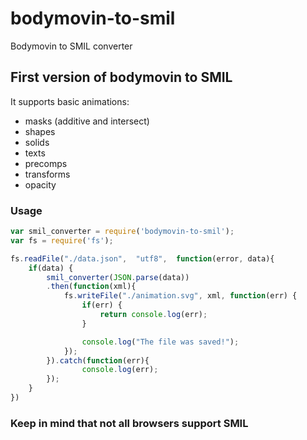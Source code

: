 # bodymovin-to-smil
Bodymovin to SMIL converter

## First version of bodymovin to SMIL
It supports basic animations:
- masks (additive and intersect)
- shapes
- solids
- texts
- precomps
- transforms
- opacity

### Usage
````javascript
var smil_converter = require('bodymovin-to-smil');
var fs = require('fs');

fs.readFile("./data.json",  "utf8",  function(error, data){
	if(data) {
		smil_converter(JSON.parse(data))
		.then(function(xml){
			fs.writeFile("./animation.svg", xml, function(err) {
			    if(err) {
			        return console.log(err);
			    }

			    console.log("The file was saved!");
			}); 
		}).catch(function(err){
		 		console.log(err);
	 	});
	}
})

````

### Keep in mind that not all browsers support SMIL
